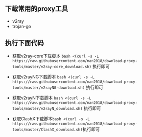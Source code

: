 ## 下载常用的proxy工具
 - v2ray
 - trojan-go

## 执行下面代码

- 获取v2ray-core下载脚本 ```bash <(curl -s -L https://raw.githubusercontent.com/man2018/download-proxy-tools/master/v2ray-core_download.sh)``` 执行即可

- 获取v2rayNG下载脚本 ```bash <(curl -s -L https://raw.githubusercontent.com/man2018/download-proxy-tools/master/v2rayNG-download.sh)``` 执行即可

- 获取v2rayN下载脚本 ```bash <(curl -s -L https://raw.githubusercontent.com/man2018/download-proxy-tools/master/v2rayN_download.sh)``` 执行即可

- 获取ClashX下载脚本```bash <(curl -s -L https://raw.githubusercontent.com/man2018/download-proxy-tools/master/ClashX_download.sh)```执行即可
